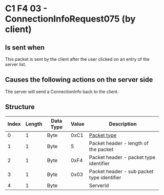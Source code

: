# C1 F4 03 - ConnectionInfoRequest075 (by client)

## Is sent when

This packet is sent by the client after the user clicked on an entry of the server list.

## Causes the following actions on the server side

The server will send a ConnectionInfo back to the client.

## Structure

| Index | Length | Data Type | Value | Description |
|-------|--------|-----------|-------|-------------|
| 0 | 1 |   Byte   | 0xC1  | [Packet type](PacketTypes.md) |
| 1 | 1 |    Byte   |   5   | Packet header - length of the packet |
| 2 | 1 |    Byte   | 0xF4  | Packet header - packet type identifier |
| 3 | 1 |    Byte   | 0x03  | Packet header - sub packet type identifier |
| 4 | 1 | Byte |  | ServerId |